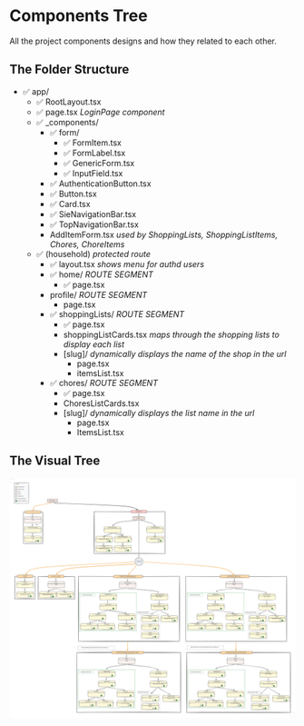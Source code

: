 # Components Tree

All the project components designs and how they related to each other.

## The Folder Structure

- ✅ app/
  - ✅ RootLayout.tsx
  - ✅ page.tsx _LoginPage component_
  - ✅ _components/
    - ✅ form/
      - ✅ FormItem.tsx
      - ✅ FormLabel.tsx
      - ✅ GenericForm.tsx
      - ✅ InputField.tsx
    - ✅ AuthenticationButton.tsx
    - ✅ Button.tsx
    - ✅ Card.tsx
    - ✅ SieNavigationBar.tsx
    - ✅ TopNavigationBar.tsx
    - AddItemForm.tsx _used by ShoppingLists, ShoppingListItems, Chores, ChoreItems_
  - ✅ (household) _protected route_
    - ✅ layout.tsx _shows menu for authd users_
    - ✅ home/ _ROUTE SEGMENT_
      - ✅ page.tsx
    - profile/ _ROUTE SEGMENT_
      - page.tsx
    - ✅ shoppingLists/ _ROUTE SEGMENT_
      - ✅ page.tsx
      - shoppingListCards.tsx _maps through the shopping lists to display each list_
      - [slug]/ _dynamically displays the name of the shop in the url_
        - page.tsx
        - itemsList.tsx
    - ✅ chores/ _ROUTE SEGMENT_
      - ✅ page.tsx
      - ChoresListCards.tsx
      - [slug]/ _dynamically displays the list name in the url_
        - page.tsx
        - ItemsList.tsx

## The Visual Tree

![Components tree](wireframes/components_tree.excalidraw.svg)